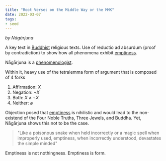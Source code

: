 ```yaml
---
title: "Root Verses on the Middle Way or the MMK"
date: 2022-03-07
tags:
- seed
---
```


*by Nāgārjuna*

A key text in [Buddhist](thoughts/Buddhism.md) religious texts. Use of reductio ad absurdum (proof by contradiction) to show how all phenomena exhibit [emptiness](thoughts/emptiness.md).

Nāgārjuna is a [phenomenologist](thoughts/phenomenology.md).

Within it, heavy use of the tetralemma form of argument that is composed of 4 forks
1. Affirmation: $X$
2. Negation: $\lnot X$
3. Both: $X \land \lnot X$
4. Neither: $\varnothing$

Objection posed that [emptiness](thoughts/emptiness.md) is nihilistic and would lead to the non-existend of the Four Noble Truths, Three Jewels, and Buddha. Yet, Nāgārjuna shows this not to be the case.

> "Like a poisonous snake when held incorrectly or a magic spell when improperly used, emptiness, when incorrectly understood, devastates the simple minded"

Emptiness is not nothingness. Emptiness is form.